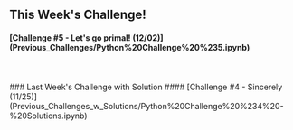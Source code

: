 ## This Week's Challenge!
#### [Challenge #5 - Let's go primal! (12/02)] (Previous_Challenges/Python%20Challenge%20%235.ipynb)
<br> 
<br> 
### Last Week's Challenge with Solution
#### [Challenge #4 - Sincerely (11/25)](Previous_Challenges_w_Solutions/Python%20Challenge%20%234%20-%20Solutions.ipynb)



